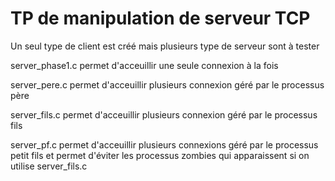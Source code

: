 # TP de manipulation de serveur TCP

Un seul type de client est créé mais plusieurs type de serveur sont à tester


server_phase1.c permet d'acceuillir une seule connexion à la fois

server_pere.c permet d'acceuillir plusieurs connexion géré par le processus père

server_fils.c permet d'acceuillir plusieurs connexion géré par le processus fils

server_pf.c permet d'acceuillir plusieurs connexions géré par le processus petit fils et permet d'éviter les processus zombies qui apparaissent si on utilise server_fils.c
